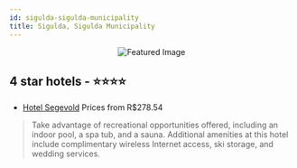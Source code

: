 ```yaml
---
id: sigulda-sigulda-municipality
title: Sigulda, Sigulda Municipality
---
```


<center><img src="https://i.travelapi.com/hotels/3000000/2310000/2305000/2304952/b895dd1e_b.jpg" alt="Featured Image" /></center>


##  4 star hotels - ⭐️⭐️⭐️⭐️

-    [Hotel Segevold](https://us.hurb.com/hotels/sigulda/hotel-segevold-JNP-JP975290?cmp=18055) Prices from R$278.54
   > Take advantage of recreational opportunities offered, including an indoor pool, a spa tub, and a sauna. Additional amenities at this hotel include complimentary wireless Internet access, ski storage, and wedding services.
